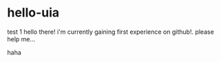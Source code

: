 # hello-uia
test 1
hello there! i'm currently gaining first experience on github!. please help me...

haha
